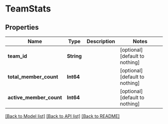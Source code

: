 # TeamStats


## Properties
Name | Type | Description | Notes
------------ | ------------- | ------------- | -------------
**team_id** | **String** |  | [optional] [default to nothing]
**total_member_count** | **Int64** |  | [optional] [default to nothing]
**active_member_count** | **Int64** |  | [optional] [default to nothing]


[[Back to Model list]](../README.md#models) [[Back to API list]](../README.md#api-endpoints) [[Back to README]](../README.md)


